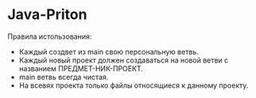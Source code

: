 # Java-Priton
Правила истользования:
- Каждый создвет из main свою персональную ветвь.
- Каждый новый проект должен создаваться на новой ветви с названием ПРЕДМЕТ-НИК-ПРОЕКТ.
- main ветвь всегда чистая.
- На всевях проекта только файлы относящиеся к данному проекту.
